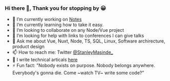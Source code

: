 ### Hi there 👋, Thank you for stopping by 😀


- 🔭 I’m currently working on [Notes](https://github.com/stanleymasinde/notes)
- 🌱 I’m currently learning how to take it easy.
- 👯 I’m looking to collaborate on any Node/Vue project
- 🤔 I’m looking for help with links to conferences I can give talks
- 💬 Ask me about Vue, Nuxt, Node, TS, SQL, Linux, Software archirecture, product design
- 📫 How to reach me: Twitter [@StanleyMasinde_](https://twitter.com/stanleymasinde)
- 📝 I write technical articals [here](https://stanleymasinde.medium.com)
- ⚡ Fun fact: "Nobody exists on purpose. Nobody belongs anywhere. Everybody's gonna die. Come ~watch TV~ write some code?”
